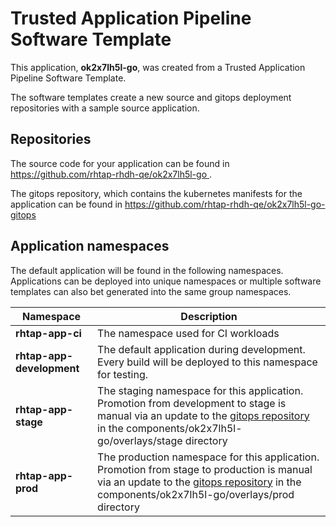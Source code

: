 # Trusted Application Pipeline Software Template

This application, **ok2x7lh5l-go**, was created from a Trusted Application Pipeline Software Template.

The software templates create a new source and gitops deployment repositories with a sample source application. 

## Repositories

The source code for your application can be found in [https://github.com/rhtap-rhdh-qe/ok2x7lh5l-go ](https://github.com/rhtap-rhdh-qe/ok2x7lh5l-go ).
 
The gitops repository, which contains the kubernetes manifests for the application can be found in 
[https://github.com/rhtap-rhdh-qe/ok2x7lh5l-go-gitops ](https://github.com/rhtap-rhdh-qe/ok2x7lh5l-go-gitops ) 

## Application namespaces 

The default application will be found in the following namespaces. Applications can be deployed into unique namespaces or multiple software templates can also bet generated into the same group namespaces.  

|  Namespace   |  Description   |  
| -------- | -------- |
| **rhtap-app-ci** | The namespace used for CI workloads |
| **rhtap-app-development** | The default application during development. Every build will be deployed to this namespace for testing. |
| **rhtap-app-stage** | The staging namespace for this application. Promotion from development to stage is manual via an update to the [gitops repository](https://github.com/rhtap-rhdh-qe/ok2x7lh5l-go-gitops ) in the components/ok2x7lh5l-go/overlays/stage directory |
| **rhtap-app-prod** | The production namespace for this application. Promotion from stage to production is manual via an update to the [gitops repository](https://github.com/rhtap-rhdh-qe/ok2x7lh5l-go-gitops ) in the components/ok2x7lh5l-go/overlays/prod directory |